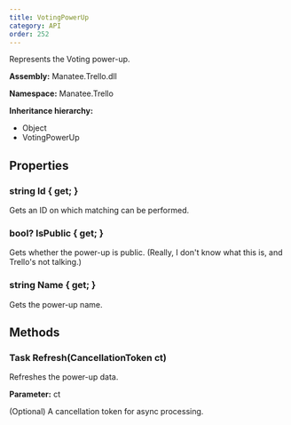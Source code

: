 ```yaml
---
title: VotingPowerUp
category: API
order: 252
---
```


Represents the Voting power-up.

**Assembly:** Manatee.Trello.dll

**Namespace:** Manatee.Trello

**Inheritance hierarchy:**

- Object
- VotingPowerUp

## Properties

### string Id { get; }

Gets an ID on which matching can be performed.

### bool? IsPublic { get; }

Gets whether the power-up is public. (Really, I don&#39;t know what this is, and Trello&#39;s not talking.)

### string Name { get; }

Gets the power-up name.

## Methods

### Task Refresh(CancellationToken ct)

Refreshes the power-up data.

**Parameter:** ct

(Optional) A cancellation token for async processing.

